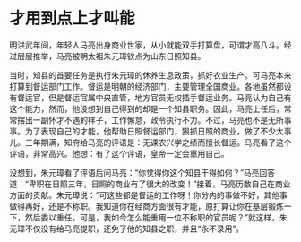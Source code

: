 # 才用到点上才叫能

明洪武年间，年轻人马亮出身商业世家，从小就能双手打算盘，可谓才高八斗。经过层层推举，马亮被明太祖朱元璋钦点为山东日照知县。 

当时，知县的首要任务是执行朱元璋的休养生息政策，抓好农业生产。可马亮本来打算到督运部门工作。督运是明朝的经济部门，主要管理全国商业。各地虽然都设有督运官，但是督运官属中央直管，地方官员无权插手督运业务。马亮认为自己有这个能力，然而，他没想到自己得到的却是一个知县职务。因此，马亮上任后，常常摆出一副怀才不遇的样子，工作懈怠，政令执行不力。不过，马亮也不是无所事事。为了表现自己的才能，他帮助日照督运部门，狠抓日照的商业，做了不少大事儿。三年期满，知府给马亮的评语是：无课农兴学之绩而擅长督运。马亮看了这个评语，非常高兴。他想：有了这个评语，皇帝一定会重用自己。 

没想到，朱元璋看了评语后问马亮：“你觉得你这个知县干得如何？”马亮回答道：“卑职在日照三年，日照的商业有了很大的改变！”接着，马亮历数自己在商业方面的贡献。朱元璋说：“可这些都是督运的工作呀！你分内的事做不好，其他事做得再好，还是不称职。我知道你在经商方面很有才能，原打算让你在基层锻炼一下，然后委以重任。可是，我如今怎么能重用一位不称职的官员呢？”就这样，朱元璋不仅没有给马亮提职，还免了他的知县之职，并且“永不录用”。